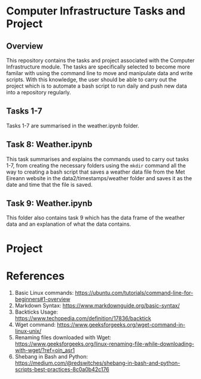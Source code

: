 # Computer Infrastructure Tasks and Project

## Overview
This repository contains the tasks and project associated with the Computer Infrastructure module. The tasks are specifically selected to become more familar with using the command line to move and manipulate data and write scripts. With this knowledge, the user should be able to carry out the project which is to automate a bash script to run daily and push new data into a repository regularly.

## Tasks 1-7
Tasks 1-7 are summarised in the weather.ipynb folder.

## Task 8: Weather.ipynb
This task summarises and explains the commands used to carry out tasks 1-7, from creating the necessary folders using the `mkdir` command all the way to creating a bash script that saves a weather data file from the Met Eireann website in the data2/timestamps/weather folder and saves it as the date and time that the file is saved. 

## Task 9: Weather.ipynb
This folder also contains task 9 which has the data frame of the weather data and an explanation of what the data contains.

# Project 

# References
1. Basic Linux commands: https://ubuntu.com/tutorials/command-line-for-beginners#1-overview
2. Markdown Syntax: https://www.markdownguide.org/basic-syntax/
3. Backticks Usage: https://www.techopedia.com/definition/17836/backtick
4. Wget command: https://www.geeksforgeeks.org/wget-command-in-linux-unix/
5. Renaming files downloaded with Wget: https://www.geeksforgeeks.org/linux-renaming-file-while-downloading-with-wget/?ref=oin_asr1
6. Shebang in Bash and Python: https://medium.com/@redswitches/shebang-in-bash-and-python-scripts-best-practices-8c0a0b42c176
